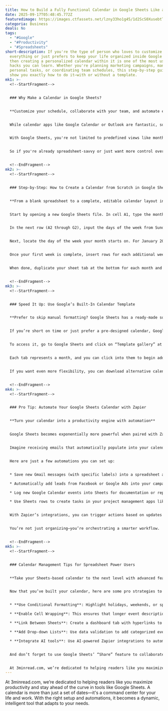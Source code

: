 ```yaml
---
title: How to Build a Fully Functional Calendar in Google Sheets Like a Pro
date: 2025-09-17T05:48:45.772Z
featuredimage: https://images.ctfassets.net/lzny33ho1g45/1d2ScS0XusebtTq7GvoL2T/e9a02b509830e61aa0161c83a763ef90/google_sheets.jpg?fm=avif&q=31&fit=thumb&w=1520&h=760
categoria: Business
deals: No
tags:
  - "#Google"
  - "#Productivity"
  - "#Spreadsheets"
short-description: If you're the type of person who loves to customize
  everything or just prefers to keep your life organized inside Google Sheets,
  then creating a personalized calendar within it is one of the most useful
  hacks you can learn. Whether you're planning marketing campaigns, managing
  personal tasks, or coordinating team schedules, this step-by-step guide will
  show you exactly how to do it—with or without a template.
mk1: >-
  <!--StartFragment-->


  ### Why Make a Calendar in Google Sheets?


  **Customize your schedule, collaborate with your team, and automate everything—all in one place**


  While calendar apps like Google Calendar or Outlook are fantastic, some people need more flexibility and visibility. That's where Google Sheets comes in. It allows you to build your own layout, format things exactly how you want, and even track data or notes directly alongside your schedule.


  With Google Sheets, you're not limited to predefined views like month or week—you can design it however you want. Plus, it’s cloud-based, free to use, easy to share, and works beautifully with automation tools like Zapier. This flexibility is why many professionals and productivity geeks swear by using Sheets for calendars.


  So if you're already spreadsheet-savvy or just want more control over how your schedule looks and functions, building your calendar in Sheets is the way to go.


  <!--EndFragment-->
mk2: >-
  <!--StartFragment-->


  ### Step-by-Step: How to Create a Calendar from Scratch in Google Sheets


  **From a blank spreadsheet to a complete, editable calendar layout in minutes**


  Start by opening a new Google Sheets file. In cell A1, type the month and year (e.g., “January 2026”), then highlight cells A1 through G1 and merge them using the "Merge cells" option from the toolbar. Center the text for a clean title look.


  In the next row (A2 through G2), input the days of the week from Sunday to Saturday. You can even type “Sunday” in cell A2 and drag across—Google Sheets will autofill the rest.


  Next, locate the day of the week your month starts on. For January 2026, it begins on a Thursday, so you'd place “1” in the corresponding cell. From there, fill in the rest of the month’s dates by manually typing them or using formulas like `=E3+1` to auto-generate sequential dates.


  Once your first week is complete, insert rows for each additional week and adjust the cell sizes for readability. You can add color coding, change fonts, and format cells to highlight weekends, events, or deadlines.


  When done, duplicate your sheet tab at the bottom for each month and simply update the dates. Rename the tabs accordingly, and in just a short time, you'll have a complete year-long calendar—all customized and editable.


  <!--EndFragment-->
mk3: >-
  <!--StartFragment-->


  ### Speed It Up: Use Google’s Built-In Calendar Template


  **Prefer to skip manual formatting? Google Sheets has a ready-made solution**


  If you’re short on time or just prefer a pre-designed calendar, Google Sheets offers an “Annual Calendar” template that’s quick to set up.


  To access it, go to Google Sheets and click on “Template gallery” at the top. Under the “Personal” section, look for “Annual Calendar.” Clicking it will generate a spreadsheet with all 12 months already built in and ready to go.


  Each tab represents a month, and you can click into them to begin adding your events. To further personalize it, go to Format > Theme to change the color scheme or tweak font choices. Whether you're managing a content plan, shift schedules, or personal reminders, this template gives you a solid starting point.


  If you want even more flexibility, you can download alternative calendar templates from external sources or customize your own version using conditional formatting, drop-down menus, and embedded checklists.


  <!--EndFragment-->
mk4: >-
  <!--StartFragment-->


  ### Pro Tip: Automate Your Google Sheets Calendar with Zapier


  **Turn your calendar into a productivity engine with automation**


  Google Sheets becomes exponentially more powerful when paired with Zapier. You can connect Sheets with thousands of apps to automate workflows and make your calendar more than just a static document.


  Imagine receiving emails that automatically populate into your calendar, Facebook Lead Ads syncing with your campaign plan, or Google Forms submissions feeding event entries into your calendar instantly.


  Here are just a few automations you can set up:


  * Save new Gmail messages (with specific labels) into a spreadsheet as scheduled tasks

  * Automatically add leads from Facebook or Google Ads into your campaign calendar

  * Log new Google Calendar events into Sheets for documentation or reporting

  * Use Sheets rows to create tasks in your project management apps like Trello or Asana


  With Zapier’s integrations, you can trigger actions based on updates to your calendar—like notifying your team via Slack when a high-priority event is added or sending a daily agenda summary to your inbox.


  You’re not just organizing—you’re orchestrating a smarter workflow.


  <!--EndFragment-->
mk5: >-
  <!--StartFragment-->


  ### Calendar Management Tips for Spreadsheet Power Users


  **Take your Sheets-based calendar to the next level with advanced features**


  Now that you’ve built your calendar, here are some pro strategies to get more from it:


  * **Use Conditional Formatting**: Highlight holidays, weekends, or specific keywords like "Launch" or "Deadline" with color codes.

  * **Enable Cell Wrapping**: This ensures that longer event descriptions stay visible inside each date cell without overflowing.

  * **Link Between Sheets**: Create a dashboard tab with hyperlinks to each month for easier navigation.

  * **Add Drop-down Lists**: Use data validation to add categorized events (e.g., Meeting, Task, Holiday) for consistency.

  * **Integrate AI tools**: Use AI-powered Zapier integrations to automatically summarize entries or assign priorities based on text.


  And don’t forget to use Google Sheets’ “Share” feature to collaborate. You can allow team members to edit, comment, or view your calendar—perfect for coordinating group projects, remote teams, or family plans.


  At 3minread.com, we’re dedicated to helping readers like you maximize productivity and stay ahead of the curve in tools like Google Sheets. A calendar is more than just a set of dates—it's a command center for your life and work. With the right setup and automations, it becomes a dynamic, intelligent tool that adapts to your needs.
---
```

At 3minread.com, we’re dedicated to helping readers like you maximize productivity and stay ahead of the curve in tools like Google Sheets. A calendar is more than just a set of dates—it's a command center for your life and work. With the right setup and automations, it becomes a dynamic, intelligent tool that adapts to your needs.